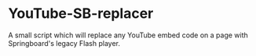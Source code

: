 # YouTube-SB-replacer
A small script which will replace any YouTube embed code on a page with Springboard's legacy Flash player.
